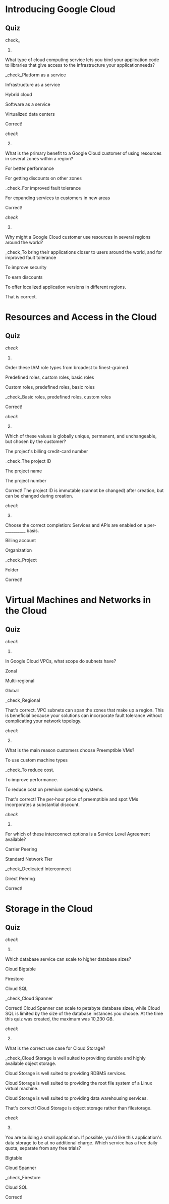 # Introducing Google Cloud

## Quiz

check_

1.

What type of cloud computing service lets you bind your application code to libraries that give access to the infrastructure your applicationneeds?

_check_Platform as a service

Infrastructure as a service

Hybrid cloud

Software as a service

Virtualized data centers

Correct!

_check_

2.

What is the primary benefit to a Google Cloud customer of using resources in several zones within a region?

For better performance

For getting discounts on other zones

_check_For improved fault tolerance

For expanding services to customers in new areas

Correct!

_check_

3.

Why might a Google Cloud customer use resources in several regions around the world?

_check_To bring their applications closer to users around the world, and for improved fault tolerance

To improve security

To earn discounts

To offer localized application versions in different regions.

That is correct.

# Resources and Access in the Cloud

## Quiz

_check_

1.

Order these IAM role types from broadest to finest-grained.

Predefined roles, custom roles, basic roles

Custom roles, predefined roles, basic roles

_check_Basic roles, predefined roles, custom roles

Correct!

_check_

2.

Which of these values is globally unique, permanent, and unchangeable, but chosen by the customer?

The project's billing credit-card number

_check_The project ID

The project name

The project number

Correct! The project ID is immutable (cannot be changed) after creation, but can be changed during creation.

_check_

3.

Choose the correct completion: Services and APIs are enabled on a per-__________ basis.

Billing account

Organization

_check_Project

Folder

Correct!

# Virtual Machines and Networks in the Cloud

## Quiz

_check_

1.

In Google Cloud VPCs, what scope do subnets have?

Zonal

Multi-regional

Global

_check_Regional

That's correct. VPC subnets can span the zones that make up a region. This is beneficial because your solutions can incorporate fault tolerance without complicating your network topology.

_check_

2.

What is the main reason customers choose Preemptible VMs?

To use custom machine types

_check_To reduce cost.

To improve performance.

To reduce cost on premium operating systems.

That's correct! The per-hour price of preemptible and spot VMs incorporates a substantial discount.

_check_

3.

For which of these interconnect options is a Service Level Agreement available?

Carrier Peering

Standard Network Tier

_check_Dedicated Interconnect

Direct Peering

Correct!

# Storage in the Cloud

## Quiz

_check_

1.

Which database service can scale to higher database sizes?

Cloud Bigtable

Firestore

Cloud SQL

_check_Cloud Spanner

Correct! Cloud Spanner can scale to petabyte database sizes, while Cloud SQL is limited by the size of the database instances you choose. At the time this quiz was created, the maximum was 10,230 GB.

_check_

2.

What is the correct use case for Cloud Storage?

_check_Cloud Storage is well suited to providing durable and highly available object storage.

Cloud Storage is well suited to providing RDBMS services.

Cloud Storage is well suited to providing the root file system of a Linux virtual machine.

Cloud Storage is well suited to providing data warehousing services.

That's correct! Cloud Storage is object storage rather than filestorage.

_check_

3.

You are building a small application. If possible, you'd like this application's data storage to be at no additional charge. Which service has a free daily quota, separate from any free trials?

Bigtable

Cloud Spanner

_check_Firestore

Cloud SQL

Correct!